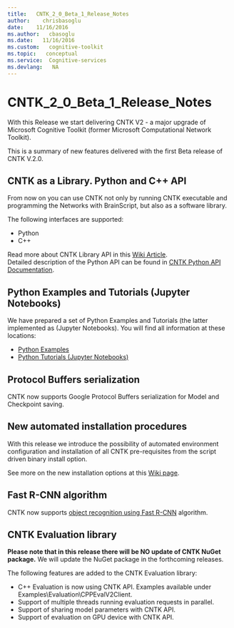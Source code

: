 ```yaml
---
title:   CNTK_2_0_Beta_1_Release_Notes
author:    chrisbasoglu
date:    11/16/2016
ms.author:   cbasoglu
ms.date:   11/16/2016
ms.custom:   cognitive-toolkit
ms.topic:   conceptual
ms.service:  Cognitive-services
ms.devlang:   NA
---
```


# CNTK_2_0_Beta_1_Release_Notes

With this Release we start delivering CNTK V2 - a major upgrade of Microsoft Cognitive Toolkit (former Microsoft Computational Network Toolkit).

This is a summary of new features delivered with the first Beta release of CNTK V.2.0.

## CNTK as a Library. Python and C++ API

From now on you can use CNTK not only by running CNTK executable and programming the Networks with BrainScript, but also as a software library.

The following interfaces are supported:

* Python
* C++

Read more about CNTK Library API in this [Wiki Article](../CNTK-Library-API.md).  
Detailed description of the Python API can be found in [CNTK Python API Documentation](https://cntk.ai/pythondocs/).

## Python Examples and Tutorials (Jupyter Notebooks)

We have prepared a set of Python Examples and Tutorials (the latter implemented as (Jupyter Notebooks). You will find all information at these locations:

* [Python Examples](https://cntk.ai/pythondocs/examples.html)
* [Python Tutorials (Jupyter Notebooks)](https://cntk.ai/pythondocs/tutorials.html)

## Protocol Buffers serialization

CNTK now supports Google Protocol Buffers serialization for Model and Checkpoint saving.

## New automated installation procedures

With this release we introduce the possibility of automated environment configuration and installation of all CNTK pre-requisites from the script driven binary install option. 

See more on the new installation options at this [Wiki page](../Setup-CNTK-on-your-machine.md).

## Fast R-CNN algorithm

CNTK now supports [object recognition using Fast R-CNN](../Object-Detection-using-Fast-R-CNN.md) algorithm.


## CNTK Evaluation library

**Please note that in this release there will be NO update of CNTK NuGet package.** We will update the NuGet package in the forthcoming releases.

The following features are added to the CNTK Evaluation library:
* C++ Evaluation is now using CNTK API. Examples available under Examples\Evaluation\CPPEvalV2Client.
* Support of multiple threads running evaluation requests in parallel. 
* Support of sharing model parameters with CNTK API. 
* Support of evaluation on GPU device with CNTK API. 
